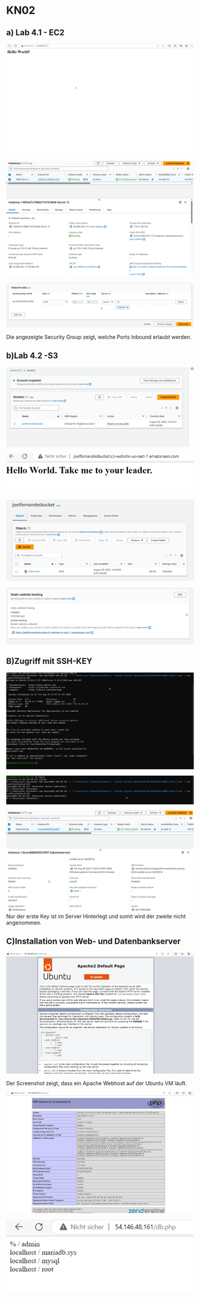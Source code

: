 # KN02

## a) Lab 4.1 - EC2
![image](Hello.png)



![image](instanz.png)


![image](Security_Groups.png)

Die angezeigte Security Group zeigt, welche Ports Inbound erlaubt werden.

## b)Lab 4.2 -S3

![image](Bucket.png)


![image](Leader.png)

![image](Objects.png)

![image](static.png)


## B)Zugriff mit SSH-KEY
![image](joelk1.png)

![image](denied.png)

![image](beweis2key.png)
Nur der erste Key ist im Server Hinterlegt und somit wird der zweite nicht angenommen.


## C)Installation von Web- und Datenbankserver

![image](urlweb.png)

Der Screenshot zeigt, dass ein Apache Webhost auf der Ubuntu VM läuft.

![image](info.png)


![image](db.png)

